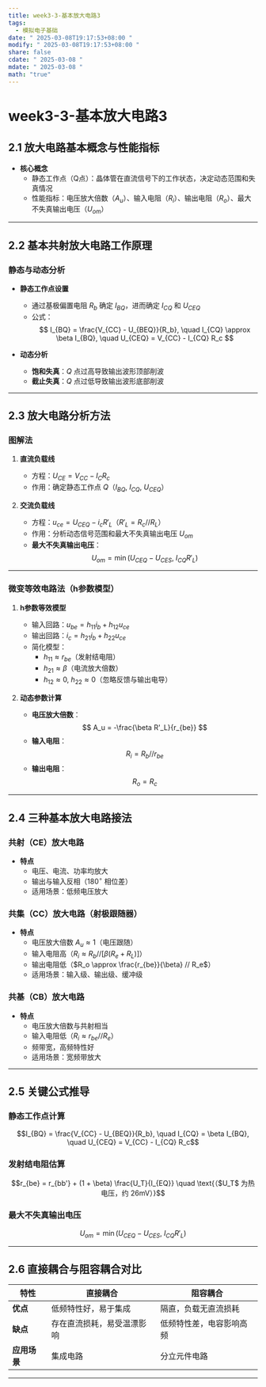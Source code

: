 ```yaml
---
title: week3-3-基本放大电路3
tags:
  - 模拟电子基础
date: " 2025-03-08T19:17:53+08:00 "
modify: " 2025-03-08T19:17:53+08:00 "
share: false
cdate: " 2025-03-08 "
mdate: " 2025-03-08 "
math: "true"
---
```

# week3-3-基本放大电路3

## 2.1 放大电路基本概念与性能指标
- **核心概念**  
  - 静态工作点（Q点）：晶体管在直流信号下的工作状态，决定动态范围和失真情况  
  - 性能指标：电压放大倍数（$A_u$）、输入电阻（$R_i$）、输出电阻（$R_o$）、最大不失真输出电压（$U_{om}$）

---

## 2.2 基本共射放大电路工作原理
### 静态与动态分析
- **静态工作点设置**  
  - 通过基极偏置电阻 $R_b$ 确定 $I_{BQ}$，进而确定 $I_{CQ}$ 和 $U_{CEQ}$  
  - 公式：  
    $$ I_{BQ} = \frac{V_{CC} - U_{BEQ}}{R_b}, \quad I_{CQ} \approx \beta I_{BQ}, \quad U_{CEQ} = V_{CC} - I_{CQ} R_c $$

- **动态分析**  
  - **饱和失真**：$Q$ 点过高导致输出波形顶部削波  
  - **截止失真**：$Q$ 点过低导致输出波形底部削波  

---

## 2.3 放大电路分析方法
### 图解法
1. **直流负载线**  
   - 方程：$U_{CE} = V_{CC} - I_C R_c$  
   - 作用：确定静态工作点 $Q$（$I_{BQ}$, $I_{CQ}$, $U_{CEQ}$）

2. **交流负载线**  
   - 方程：$u_{ce} = U_{CEQ} - i_c R'_L$（$R'_L = R_c // R_L$）  
   - 作用：分析动态信号范围和最大不失真输出电压 $U_{om}$  
   - **最大不失真输出电压**：  
     $$ U_{om} = \min\left( U_{CEQ} - U_{CES},\ I_{CQ} R'_L \right) $$

---

### 微变等效电路法（h参数模型）
1. **h参数等效模型**  
   - 输入回路：$u_{be} = h_{11} i_b + h_{12} u_{ce}$  
   - 输出回路：$i_c = h_{21} i_b + h_{22} u_{ce}$  
   - 简化模型：  
     - $h_{11} \approx r_{be}$（发射结电阻）  
     - $h_{21} \approx \beta$（电流放大倍数）  
     - $h_{12} \approx 0,\ h_{22} \approx 0$（忽略反馈与输出电导）

2. **动态参数计算**  
   - **电压放大倍数**：  
     $$ A_u = -\frac{\beta R'_L}{r_{be}} $$  
   - **输入电阻**：  
     $$ R_i = R_b // r_{be} $$  
   - **输出电阻**：  
     $$ R_o = R_c $$

---

## 2.4 三种基本放大电路接法
### 共射（CE）放大电路
- **特点**  
  - 电压、电流、功率均放大  
  - 输出与输入反相（$180^\circ$ 相位差）  
  - 适用场景：低频电压放大

### 共集（CC）放大电路（射极跟随器）
- **特点**  
  - 电压放大倍数 $A_u \approx 1$（电压跟随）  
  - 输入电阻高（$R_i \approx R_b // [\beta(R_e + R_L)]$）  
  - 输出电阻低（$R_o \approx \frac{r_{be}}{\beta} // R_e$）  
  - 适用场景：输入级、输出级、缓冲级

### 共基（CB）放大电路
- **特点**  
  - 电压放大倍数与共射相当  
  - 输入电阻低（$R_i \approx r_{be} // R_e$）  
  - 频带宽，高频特性好  
  - 适用场景：宽频带放大

---

## 2.5 关键公式推导
### 静态工作点计算

$$I_{BQ} = \frac{V_{CC} - U_{BEQ}}{R_b}, \quad I_{CQ} = \beta I_{BQ}, \quad U_{CEQ} = V_{CC} - I_{CQ} R_c$$


### 发射结电阻估算

$$r_{be} = r_{bb'} + (1 + \beta) \frac{U_T}{I_{EQ}} \quad \text{（$U_T$ 为热电压，约 26mV）}$$


### 最大不失真输出电压

$$U_{om} = \min\left( U_{CEQ} - U_{CES},\ I_{CQ} R'_L \right)$$


---

## 2.6 直接耦合与阻容耦合对比
| 特性         | 直接耦合                | 阻容耦合                |
|--------------|-------------------------|-------------------------|
| **优点**     | 低频特性好，易于集成    | 隔直，负载无直流损耗    |
| **缺点**     | 存在直流损耗，易受温漂影响 | 低频特性差，电容影响高频 |
| **应用场景** | 集成电路                | 分立元件电路            |

---

